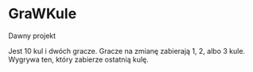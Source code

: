 # GraWKule
Dawny projekt 

Jest 10 kul i dwóch gracze. Gracze na zmianę zabierają 1, 2, albo 3 kule. Wygrywa ten, który zabierze ostatnią kulę.
